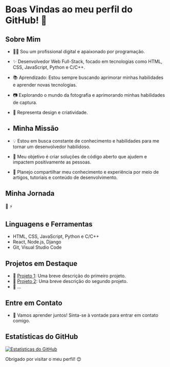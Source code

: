 # Boas Vindas ao meu perfil do GitHub! 👋

## Sobre Mim

- 👨‍💻 Sou um profissional digital e apaixonado por programação.
- ✨ Desenvolvedor Web Full-Stack, focado em tecnologias como HTML, CSS, JavaScript, Python e C/C++.
- 📚 Aprendizado: Estou sempre buscando aprimorar minhas habilidades e aprender novas tecnologias.
- 📷 Explorando o mundo da fotografia e aprimorando minhas habilidades de captura.
- 🎨 Representa design e criatividade.

- ## Minha Missão

- 💡 Estou em busca constante de conhecimento e habilidades para me tornar um desenvolvedor habilidoso.
- 🎯 Meu objetivo é criar soluções de código aberto que ajudem e impactem positivamente as pessoas.
- 📖 Planejo compartilhar meu conhecimento e experiência por meio de artigos, tutoriais e conteúdo de desenvolvimento.

## Minha Jornada
🌱
⚡

## Linguagens e Ferramentas

- HTML, CSS, JavaScript, Python e C/C++
- React, Node.js, Django
- Git, Visual Studio Code

## Projetos em Destaque

- 🔗 [Projeto 1](link-para-o-projeto-1): Uma breve descrição do primeiro projeto.
- 🔗 [Projeto 2](link-para-o-projeto-2): Uma breve descrição do segundo projeto.
- 🔗 ...

## Entre em Contato

- 💬 Vamos aprender juntos! Sinta-se à vontade para entrar em contato comigo.

## Estatísticas do GitHub

[![Estatísticas do GitHub](https://github-readme-stats.vercel.app/api?username=seunome&show_icons=true)](https://github.com/seunome)

Obrigado por visitar o meu perfil! 😊
<!--
**brunomoraesdigital/brunomoraesdigital** is a ✨ _special_ ✨ repository because its `README.md` (this file) appears on your GitHub profile.

Here are some ideas to get you started:

- 🔭 I’m currently working on ...
- 🌱 I’m currently learning ...
- 👯 I’m looking to collaborate on ...
- 🤔 I’m looking for help with ...
- 💬 Ask me about ...
- 📫 How to reach me: ...
- 😄 Pronouns: ...
- ⚡ Fun fact: ...
-->
